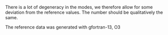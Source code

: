 There is a lot of degeneracy in the modes, we therefore allow for some deviation from the reference values. The number should be qualitatively the same.

The reference data was generated with gfortran-13, O3
